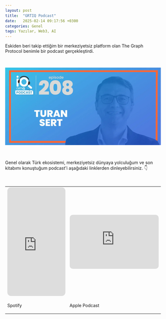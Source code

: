```yaml
---
layout: post
title:  "GRTIQ Podcast"
date:   2025-02-14 09:17:56 +0300
categories: Genel
tags: Yazılar, Web3, AI
---
```



Eskiden beri takip ettiğim bir merkeziyetsiz platform olan The Graph Protocol benimle bir podcast gerçekleştirdi. 

&nbsp;

<img src="/assets/GRTiQ-Podcast__Turan-Sert_800.jpg">

&nbsp;

Genel olarak Türk ekosistemi, merkeziyetsiz dünyaya yolculuğum ve son kitabımı konuştuğum podcast'i aşağıdaki linklerden dinleyebilirsiniz. 👇

&nbsp;


<table><tr><td style="width:40%">
<iframe style="border-radius:12px" src="https://open.spotify.com/embed/episode/5QbmflKjKmrIKIIgpwPLdF?utm_source=generator" width="100%" height="352" frameBorder="0" allowfullscreen="" allow="autoplay; clipboard-write; encrypted-media; fullscreen; picture-in-picture" loading="lazy"></iframe>
</td>
<td style="width:60%">
<iframe allow="autoplay *; encrypted-media *; fullscreen *; clipboard-write" frameborder="0" height="175" style="width:100%;max-width:660px;overflow:hidden;border-radius:10px;" sandbox="allow-forms allow-popups allow-same-origin allow-scripts allow-storage-access-by-user-activation allow-top-navigation-by-user-activation" src="https://embed.podcasts.apple.com/us/podcast/turan-sert/id1559587482?i=1000692350521"></iframe>
</td></tr>
<tr><td style="width:40%; vertical-align:top">
<p>
Spotify
</p></td>
<td style="width:60%; vertical-align:top">
<p>
Apple Podcast
</p>
</td></tr> 
</table>

&nbsp;

